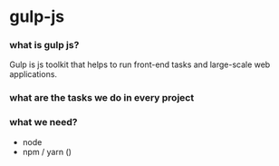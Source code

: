 # gulp-js

### what is gulp js?
Gulp is js toolkit that helps to run front-end tasks and large-scale web applications. 

### what are the tasks we do in every project

### what we need?
- node
- npm / yarn ()

